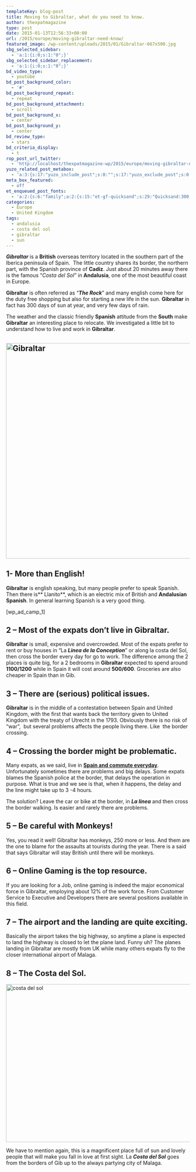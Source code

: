 ```yaml
---
templateKey: blog-post
title: Moving to Gibraltar, what do you need to know.
author: thexpatmagazine
type: post
date: 2015-01-13T12:56:33+00:00
url: /2015/europe/moving-gibraltar-need-know/
featured_image: /wp-content/uploads/2015/01/Gibraltar-667x500.jpg
sbg_selected_sidebar:
  - 'a:1:{i:0;s:1:"0";}'
sbg_selected_sidebar_replacement:
  - 'a:1:{i:0;s:1:"0";}'
bd_video_type:
  - youtube
bd_post_background_color:
  - '#'
bd_post_background_repeat:
  - repeat
bd_post_background_attachment:
  - scroll
bd_post_background_x:
  - center
bd_post_background_y:
  - center
bd_review_type:
  - stars
bd_criteria_display:
  - t
rop_post_url_twitter:
  - 'http://localhost/thexpatmagazine-wp/2015/europe/moving-gibraltar-need-know/?utm_source=ReviveOldPost&utm_medium=social&utm_campaign=ReviveOldPost'
yuzo_related_post_metabox:
  - 'a:3:{s:17:"yuzo_include_post";s:0:"";s:17:"yuzo_exclude_post";s:0:"";s:21:"yuzo_disabled_related";N;}'
meta_box_featured:
  - off
et_enqueued_post_fonts:
  - 'a:2:{s:6:"family";a:2:{s:15:"et-gf-quicksand";s:29:"Quicksand:300,regular,500,700";s:10:"et-gf-lato";s:75:"Lato:100,100italic,300,300italic,regular,italic,700,700italic,900,900italic";}s:6:"subset";a:2:{i:0;s:5:"latin";i:1;s:9:"latin-ext";}}'
categories:
  - Europe
  - United Kingdom
tags:
  - andalusia
  - costa del sol
  - gibraltar
  - sun
---
```


_**Gibraltar**_ is a **British** overseas territory located in the southern part of the Iberica peninsula of Spain.  The little country shares its border, the northern part, with the Spanish province of **Cadiz**. Just about 20 minutes away there is the famous &#8220;_Costa del Sol_&#8221; in **Andalusia**, one of the most beautiful coast in Europe.<!--more-->

**Gibraltar** is often referred as &#8220;_**The Rock**_&#8221; and many english come here for the duty free shopping but also for starting a new life in the sun. **Gibraltar** in fact has 300 days of sun at year, and very few days of rain.

The weather and the classic friendly **Spanish** attitude from the **South** make **Gibraltar** an interesting place to relocate. We investigated a little bit to understand how to live and work in **Gibraltar**.

## [<img class="alignnone size-large wp-image-392" src="http://localhost/thexpatmagazine-wp/wp-content/uploads/2015/01/Gibraltar-1024x768.jpg" alt="Gibraltar" width="785" height="589" srcset="http://localhost/thexpatmagazine-wp/wp-content/uploads/2015/01/Gibraltar-1024x768.jpg 1024w, http://localhost/thexpatmagazine-wp/wp-content/uploads/2015/01/Gibraltar-300x225.jpg 300w, http://localhost/thexpatmagazine-wp/wp-content/uploads/2015/01/Gibraltar-768x576.jpg 768w, http://localhost/thexpatmagazine-wp/wp-content/uploads/2015/01/Gibraltar-667x500.jpg 667w, http://localhost/thexpatmagazine-wp/wp-content/uploads/2015/01/Gibraltar-800x600.jpg 800w, http://localhost/thexpatmagazine-wp/wp-content/uploads/2015/01/Gibraltar.jpg 1280w" sizes="(max-width: 785px) 100vw, 785px" />][1]

## 1- More than English!

**Gibraltar** is english speaking, but many people prefer to speak Spanish. Then there is** Llanito**, which is an electric mix of British and **Andalusian** **Spanish**. In general learning Spanish is a very good thing.

[wp\_ad\_camp_1]

## 2 &#8211; Most of the expats don&#8217;t live in Gibraltar.

**Gibraltar** is small, expensive and overcrowded. Most of the expats prefer to rent or buy houses in &#8220;La _**Linea de la Conception**_&#8221; or along la costa del Sol, then cross the border every day for go to work. The difference among the 2 places is quite big, for a 2 bedrooms in **Gibraltar** expected to spend around **1100/1200** while in Spain it will cost around **500/600**. Groceries are also cheaper in Spain than in Gib.

## 3 &#8211; There are (serious) political issues.

**Gibraltar** is in the middle of a contestation between Spain and United Kingdom, with the first that wants back the territory given to United Kingdom with the treaty of Utrecht in the 1793. Obviously there is no risk of &#8220;war&#8221;,  but several problems affects the people living there. Like  the border crossing.

## 4 &#8211; Crossing the border might be problematic.

Many expats, as we said, live in <span style="text-decoration: underline;"><strong>Spain and commute everyday</strong></span>. Unfortunately sometimes there are problems and big delays. Some expats blames the Spanish police at the border, that delays the operation in purpose. What is true and we see is that, when it happens, the delay and the line might take up to 3 -4 hours.

The solution? Leave the car or bike at the border, in _**La linea**_ and then cross the border walking. Is easier and rarely there are problems.

## 5 &#8211; Be careful with Monkeys!

Yes, you read it well! Gibraltar has monkeys, 250 more or less. And them are the one to blame for the assaults at tourists during the year. There is a said that says Gibraltar will stay British until there will be monkeys.

## 6 &#8211; Online Gaming is the top resource.

If you are looking for a Job, online gaming is indeed the major economical force in Gibraltar, employing about 12% of the work force. From Customer Service to Executive and Developers there are several positions available in this field.

## 7 &#8211; The airport and the landing are quite exciting.

Basically the airport takes the big highway, so anytime a plane is expected to land the highway is closed to let the plane land. Funny uh? The planes landing in Gibraltar are mostly from UK while many others expats fly to the closer international airport of Malaga.

## 8 &#8211; The Costa del Sol.

[<img class="alignnone size-large wp-image-391" src="http://localhost/thexpatmagazine-wp/wp-content/uploads/2015/01/costa-del-sol-1024x564.jpg" alt="costa del sol" width="785" height="432" srcset="http://localhost/thexpatmagazine-wp/wp-content/uploads/2015/01/costa-del-sol-1024x564.jpg 1024w, http://localhost/thexpatmagazine-wp/wp-content/uploads/2015/01/costa-del-sol-300x165.jpg 300w, http://localhost/thexpatmagazine-wp/wp-content/uploads/2015/01/costa-del-sol-768x423.jpg 768w, http://localhost/thexpatmagazine-wp/wp-content/uploads/2015/01/costa-del-sol-908x500.jpg 908w, http://localhost/thexpatmagazine-wp/wp-content/uploads/2015/01/costa-del-sol.jpg 1280w" sizes="(max-width: 785px) 100vw, 785px" />][2]

We have to mention again, this is a magnificent place full of sun and lovely people that will make you fall in love at first sight. La _**Costa del Sol**_ goes from the borders of Gib up to the always partying city of Malaga.

[1]: http://localhost/thexpatmagazine-wp/wp-content/uploads/2015/01/Gibraltar.jpg
[2]: http://localhost/thexpatmagazine-wp/wp-content/uploads/2015/01/costa-del-sol.jpg
